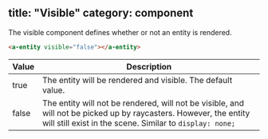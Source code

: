 title: "Visible"
category: component
---

The visible component defines whether or not an entity is rendered.

```html
<a-entity visible="false"></a-entity>
```

| Value | Description                                                 |
|-------|--------------------------------------------------------------
| true  | The entity will be rendered and visible. The default value. |
| false | The entity will not be rendered, will not be visible, and will not be picked up by raycasters. However, the entity will still exist in the scene. Similar to `display: none;` |
